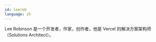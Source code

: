 ```yaml
---
id: leerob  
language: zh
---
```


Lee Robinson 是一个开发者，作家，创作者，他是 Vercel 的解决方案架构师（Solutions Architect）。